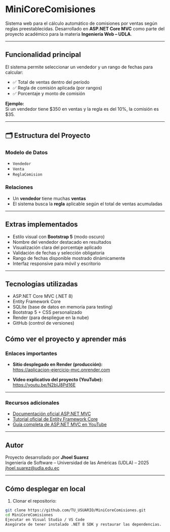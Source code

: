 # MiniCoreComisiones

Sistema web para el cálculo automático de comisiones por ventas según reglas preestablecidas. Desarrollado en **ASP.NET Core MVC** como parte del proyecto académico para la materia **Ingeniería Web – UDLA**.

---

## Funcionalidad principal

El sistema permite seleccionar un vendedor y un rango de fechas para calcular:

- ✅ Total de ventas dentro del período
- ✅ Regla de comisión aplicada (por rangos)
- ✅ Porcentaje y monto de comisión

**Ejemplo:**  
Si un vendedor tiene $350 en ventas y la regla es del 10%, la comisión es $35.

---

## 🗂 Estructura del Proyecto

### Modelo de Datos

- `Vendedor`
- `Venta`
- `ReglaComision`

### Relaciones

- Un **vendedor** tiene muchas **ventas**
- El sistema busca la **regla** aplicable según el total de ventas acumuladas

---

## Extras implementados

- Estilo visual con **Bootstrap 5** (modo oscuro)
- Nombre del vendedor destacado en resultados
- Visualización clara del porcentaje aplicado
- Validación de fechas y selección obligatoria
- Rango de fechas disponible mostrado dinámicamente
- Interfaz responsive para móvil y escritorio

---

## Tecnologías utilizadas

- ASP.NET Core MVC (.NET 8)
- Entity Framework Core
- SQLite (base de datos en memoria para testing)
- Bootstrap 5 + CSS personalizado
- Render (para despliegue en la nube)
- GitHub (control de versiones)

## Cómo ver el proyecto y aprender más

### Enlaces importantes

- **Sitio desplegado en Render (producción):**  
  https://aplicacion-ejercicio-mvc.onrender.com 

- **Video explicativo del proyecto (YouTube):**  
 https://youtu.be/N2blJ8Pd16E 

---

### Recursos adicionales

- [Documentación oficial ASP.NET MVC](https://learn.microsoft.com/en-us/aspnet/core/mvc/overview?view=aspnetcore-8.0)  
- [Tutorial oficial de Entity Framework Core](https://learn.microsoft.com/en-us/ef/core/)  
- [Guía completa de ASP.NET MVC en YouTube](https://youtu.be/sZVqGIW6Jno?si=ZAFDyRnhNinXSGT-)

---

## Autor

Proyecto desarrollado por **Jhoel Suarez**  
Ingeniería de Software – Universidad de las Américas (UDLA) – 2025  
jhoel.suarez@udla.edu.ec

---

## Cómo desplegar en local

1. Clonar el repositorio:

```bash
git clone https://github.com/TU_USUARIO/MiniCoreComisiones.git
cd MiniCoreComisiones
Ejecutar en Visual Studio / VS Code
Asegúrate de tener instalado .NET 8 SDK y restaurar las dependencias.
